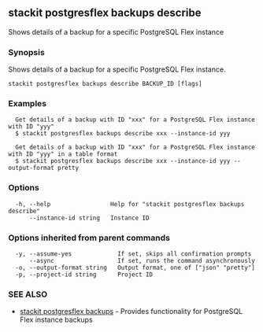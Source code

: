 ## stackit postgresflex backups describe

Shows details of a backup for a specific PostgreSQL Flex instance

### Synopsis

Shows details of a backup for a specific PostgreSQL Flex instance.

```
stackit postgresflex backups describe BACKUP_ID [flags]
```

### Examples

```
  Get details of a backup with ID "xxx" for a PostgreSQL Flex instance with ID "yyy"
  $ stackit postgresflex backups describe xxx --instance-id yyy

  Get details of a backup with ID "xxx" for a PostgreSQL Flex instance with ID "yyy" in a table format
  $ stackit postgresflex backups describe xxx --instance-id yyy --output-format pretty
```

### Options

```
  -h, --help                 Help for "stackit postgresflex backups describe"
      --instance-id string   Instance ID
```

### Options inherited from parent commands

```
  -y, --assume-yes             If set, skips all confirmation prompts
      --async                  If set, runs the command asynchronously
  -o, --output-format string   Output format, one of ["json" "pretty"]
  -p, --project-id string      Project ID
```

### SEE ALSO

* [stackit postgresflex backups](./stackit_postgresflex_backups.md)	 - Provides functionality for PostgreSQL Flex instance backups

